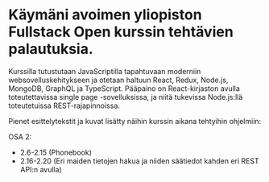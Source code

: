 # Käymäni avoimen yliopiston Fullstack Open kurssin tehtävien palautuksia.

Kurssilla tutustutaan JavaScriptilla tapahtuvaan moderniin websovelluskehitykseen ja otetaan haltuun React, Redux, Node.js, MongoDB, GraphQL ja TypeScript. Pääpaino on React-kirjaston avulla toteutettavissa single page -sovelluksissa, ja niitä tukevissa Node.js:llä toteutetuissa REST-rajapinnoissa.

Pienet esittelytekstit ja kuvat lisätty näihin kurssin aikana tehtyihin ohjelmiin:

OSA 2:

- 2.6-2.15 (Phonebook)
- 2.16-2.20 (Eri maiden tietojen hakua ja niiden säätiedot kahden eri REST API:n avulla)
